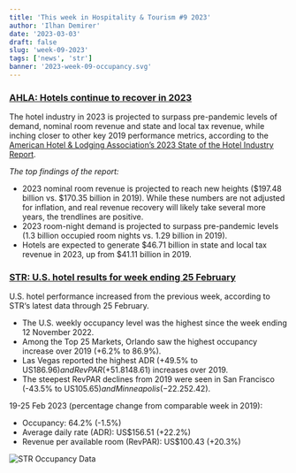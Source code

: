 ```yaml
---
title: 'This week in Hospitality & Tourism #9 2023'
author: 'Ilhan Demirer'
date: '2023-03-03'
draft: false
slug: 'week-09-2023'
tags: ['news', 'str']
banner: '2023-week-09-occupancy.svg'
---
```


### [AHLA: Hotels continue to recover in 2023](https://hotelbusiness.com/ahla-hotels-continue-to-recover-in-2023/)

The hotel industry in 2023 is projected to surpass pre-pandemic levels of demand, nominal room revenue and state and local tax revenue, while inching closer to other key 2019 performance metrics, according to the [American Hotel & Lodging Association’s 2023 State of the Hotel Industry Report](https://www.ahla.com/sites/default/files/AHLA.SOTI_.Report.2023.final_.002.pdf).

_The top findings of the report:_

- 2023 nominal room revenue is projected to reach new heights ($197.48 billion vs. $170.35 billion in 2019). While these numbers are not adjusted for inflation, and real revenue recovery will likely take several more years, the trendlines are positive.
- 2023 room-night demand is projected to surpass pre-pandemic levels (1.3 billion occupied room nights vs. 1.29 billion in 2019).
- Hotels are expected to generate $46.71 billion in state and local tax revenue in 2023, up from $41.11 billion in 2019.

### [STR: U.S. hotel results for week ending 25 February](https://str.com/press-release/str-us-hotel-results-week-ending-25-february)

U.S. hotel performance increased from the previous week, according to STR‘s latest data through 25 February.

- The U.S. weekly occupancy level was the highest since the week ending 12 November 2022.
- Among the Top 25 Markets, Orlando saw the highest occupancy increase over 2019 (+6.2% to 86.9%).
- Las Vegas reported the highest ADR (+49.5% to US$186.96) and RevPAR (+51.8% to US$148.61) increases over 2019.
- The steepest RevPAR declines from 2019 were seen in San Francisco (-43.5% to US$105.65) and Minneapolis (-22.2% to US$52.42).

19-25 Feb 2023 (percentage change from comparable week in 2019):

- Occupancy: 64.2% (-1.5%)
- Average daily rate (ADR): US$156.51 (+22.2%)
- Revenue per available room (RevPAR): US$100.43 (+20.3%)

![STR Occupancy Data](/images/blogimages/2023-week-09-occupancy.svg)
